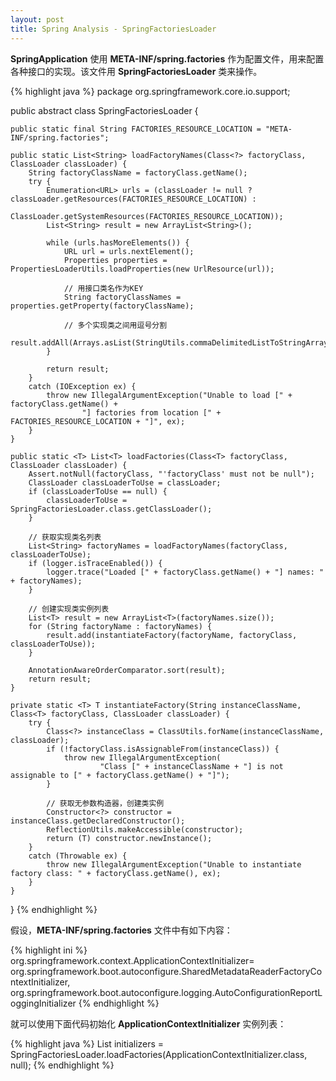 ```yaml
---
layout: post
title: Spring Analysis - SpringFactoriesLoader
---
```


**SpringApplication** 使用 **META-INF/spring.factories** 作为配置文件，用来配置各种接口的实现。该文件用 **SpringFactoriesLoader** 类来操作。

{% highlight java %}
package org.springframework.core.io.support;

public abstract class SpringFactoriesLoader {

    public static final String FACTORIES_RESOURCE_LOCATION = "META-INF/spring.factories";

    public static List<String> loadFactoryNames(Class<?> factoryClass, ClassLoader classLoader) {
        String factoryClassName = factoryClass.getName();
        try {
            Enumeration<URL> urls = (classLoader != null ? classLoader.getResources(FACTORIES_RESOURCE_LOCATION) :
                    ClassLoader.getSystemResources(FACTORIES_RESOURCE_LOCATION));
            List<String> result = new ArrayList<String>();

            while (urls.hasMoreElements()) {
                URL url = urls.nextElement();
                Properties properties = PropertiesLoaderUtils.loadProperties(new UrlResource(url));

                // 用接口类名作为KEY
                String factoryClassNames = properties.getProperty(factoryClassName);

                // 多个实现类之间用逗号分割
                result.addAll(Arrays.asList(StringUtils.commaDelimitedListToStringArray(factoryClassNames)));
            }

            return result;
        }
        catch (IOException ex) {
            throw new IllegalArgumentException("Unable to load [" + factoryClass.getName() +
                    "] factories from location [" + FACTORIES_RESOURCE_LOCATION + "]", ex);
        }
    }

    public static <T> List<T> loadFactories(Class<T> factoryClass, ClassLoader classLoader) {
        Assert.notNull(factoryClass, "'factoryClass' must not be null");
        ClassLoader classLoaderToUse = classLoader;
        if (classLoaderToUse == null) {
            classLoaderToUse = SpringFactoriesLoader.class.getClassLoader();
        }

        // 获取实现类名列表
        List<String> factoryNames = loadFactoryNames(factoryClass, classLoaderToUse);
        if (logger.isTraceEnabled()) {
            logger.trace("Loaded [" + factoryClass.getName() + "] names: " + factoryNames);
        }

        // 创建实现类实例列表
        List<T> result = new ArrayList<T>(factoryNames.size());
        for (String factoryName : factoryNames) {
            result.add(instantiateFactory(factoryName, factoryClass, classLoaderToUse));
        }

        AnnotationAwareOrderComparator.sort(result);
        return result;
    }

    private static <T> T instantiateFactory(String instanceClassName, Class<T> factoryClass, ClassLoader classLoader) {
        try {
            Class<?> instanceClass = ClassUtils.forName(instanceClassName, classLoader);
            if (!factoryClass.isAssignableFrom(instanceClass)) {
                throw new IllegalArgumentException(
                        "Class [" + instanceClassName + "] is not assignable to [" + factoryClass.getName() + "]");
            }

            // 获取无参数构造器，创建类实例
            Constructor<?> constructor = instanceClass.getDeclaredConstructor();
            ReflectionUtils.makeAccessible(constructor);
            return (T) constructor.newInstance();
        }
        catch (Throwable ex) {
            throw new IllegalArgumentException("Unable to instantiate factory class: " + factoryClass.getName(), ex);
        }
    }
}
{% endhighlight %}

假设，**META-INF/spring.factories** 文件中有如下内容：

{% highlight ini %}
org.springframework.context.ApplicationContextInitializer=\
org.springframework.boot.autoconfigure.SharedMetadataReaderFactoryContextInitializer,\
org.springframework.boot.autoconfigure.logging.AutoConfigurationReportLoggingInitializer
{% endhighlight %}

就可以使用下面代码初始化 **ApplicationContextInitializer** 实例列表：

{% highlight java %}
List<ApplicationContextInitializer> initializers = 
    SpringFactoriesLoader.loadFactories(ApplicationContextInitializer.class, null);
{% endhighlight %}
